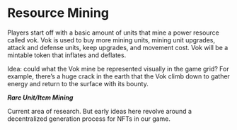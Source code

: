 # Resource Mining

Players start off with a basic amount of units that mine a power resource called vok. Vok is used to buy more mining units, mining unit upgrades, attack and defense units, keep upgrades, and movement cost. Vok will be a mintable token that inflates and deflates. 

Idea: could what the Vok mine be represented visually in the game grid? For example, there’s a huge crack in the earth that the Vok climb down to gather energy and return to the surface with its bounty.

**_Rare Unit/Item Mining_**

Current area of research. But early ideas here revolve around a decentralized generation process for NFTs in our game.
